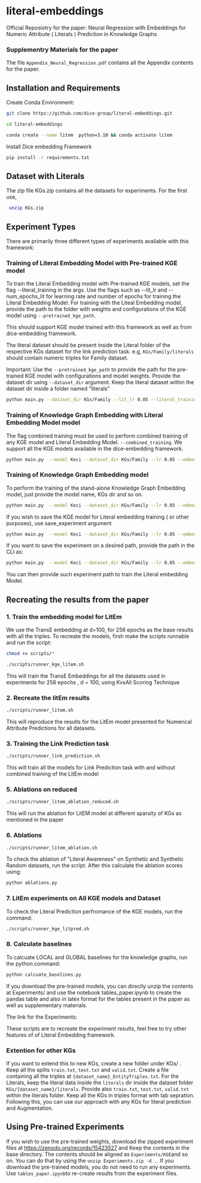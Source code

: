 # literal-embeddings
Official Reposiotry for the paper: Neural Regression with Embeddings for Numeric Attribute ( Literals ) Prediction in Knowledge Graphs

### Supplementry Materials for the paper 
The file `Appendix_Neural_Regression.pdf` contains all the Appendix contents for the paper.

## Installation and Requirements

Create Conda Environment:
```bash
git clone https://github.com/dice-group/literal-embeddings.git
```
```bash
cd literal-embeddings
```

```bash
conda create --name litem  python=3.10 && conda activate litem
```
Install Dice embedding Framework
```bash
pip install -r requirements.txt
```

## Dataset with Literals

The zip file KGs.zip contains all the datasets for experiments. For the first use, 



```bash
 unzip KGs.zip 
```
##  Experiment Types



There are primarily three different types of experiments available with this framework:

### Training of Literal Embedding Model with Pre-trained KGE model

To train the Literal Embedding model with Pre-trained KGE models, set the flag --literal_training in the args. Use the flags such as --lit_lr and --num_epochs_lit for learning rate and number of epochs for training the Literal Embedding Model. For training with the Liteal Embedding model, provide the path to the folder with weights and configurations of the KGE model using `--pretrained_kge_path`.

This should support KGE model trained with this framework as well as from dice-embedding framework.

 The literal dataset should be present inside the Literal folder of the respective KGs dataset for the link prediction task. e.g, `KGs/Family/literals` should contain numeric triples for Family dataset.

Important: Use the `--pretrained_kge_path` to provide the path for the pre-trained KGE model with configurations and model weights. 
Provide the dataset dir using `--dataset_dir` argument. Keep the literal dataset within the dataset dir inside a folder named "literals"

```bash
python main.py --dataset_dir KGs/Family --lit_lr 0.05 --literal_training --pretrained_kge_path "Experiments/test_dir" --lit_epochs 200
```
### Training of Knowledge Graph Embedding  with Literal Embedding Model model

The flag combined training must be used to perform combined training of any KGE model and Literal Embedding Model. `--combined_training`. We support all the KGE models available in the dice-embedding framework.

```bash
python main.py  --model Keci --dataset_dir KGs/Family --lr 0.05 --embedding_dim 128 --num_epochs 256 --combined_training
```

### Training of Knowledge Graph Embedding  model


To perform the training of the stand-alone Knowledge Graph Embedding model, just provide the model name, KGs dir and so on. 

```bash
python main.py  --model Keci --dataset_dir KGs/Family --lr 0.05 --embedding_dim 128 --num_epochs 256 
```
If you wish to save the KGE model for Literal embedding training ( or other purposes), use save_experiment argument

```bash
python main.py  --model Keci --dataset_dir KGs/Family --lr 0.05 --embedding_dim 128 --num_epochs 256 --save_experiment
```

If you want to save the experiment on a desired path, provide the path in the CLI as:
```bash
python main.py  --model Keci --dataset_dir KGs/Family --lr 0.05 --embedding_dim 128 --num_epochs 256 --save_experiment --full_storage_path "Experiments/test_dir"
```
You can then provide such experiment path to train the Literal embedding Model.

## Recreating the results from the paper

### 1. Train the embedding model for LitEm
We use the TransE embedding at d=100, for 256 epochs as the base results with all the triples. To recreate the models, firsh make the scripts runnable and run the script:

```bash
chmod +x scripts/* 
```
```bash
./scripts/runner_kge_litem.sh
```
This will train the TransE Embeddings for all the datasets used in experiments for 256 epochs , d = 100, using KvsAll Scoring Technique

### 2. Recreate the litEm results
```bash
./scripts/runner_litem.sh
```
This will reproduce the results for the LitEm model presented for Numerical Attribute Predictions for all datasets.

### 3. Training the Link Prediction task
```bash
./scripts/runner_link_prediction.sh
```
This will train all the models for Link Prediction task with and without combined training of the LitEm model

### 5. Ablations on reduced 
```bash
./scripts/runner_litem_ablation_reduced.sh
```
This will run the ablation for LitEM model at different sparsity of KGs as mentioned in the paper

### 6. Ablations
```bash
./scripts/runner_litem_ablation.sh
```
To check the ablation of "Literal Awareness" on Synthetic and Synthetic Random datasets, run the script. After this calculate the ablation scores using:
```python
python ablations.py
```
### 7. LitEm experiments on All KGE models and Dataset
To check the Literal Prediction perfromance of the KGE models, run the command:
```bash
./scripts/runner_kge_litpred.sh
```

### 8. Calculate baselines
To calcuate LOCAL and GLOBAL baselines for the knowledge graphs, run the python command:
```python
python calcuate_baselines.py
```
If you download the pre-trained models, you can direclly unzip the contents at Experiments/ and use the notebook tables_paper.ipynb to create the pandas table and also in latex format for the tables present in the paper as well as supplementary materials.

The link for the Experiments:

These scripts are to recreate the experiment results, feel free to try other features of of Literal Embedding framework.

### Extention for other KGs
If you want to extend this to new KGs, create a new folder under KGs/ . Keep all the splits `train.txt`, `test.txt` and `valid.txt`. Create a file containing all the triples at `{dataset_name}_EntityTriples.txt`. For the Literals, keep the literal data inside the `literals` dir inside the dataset folder `KGs/{dataset_name}/literals`. Provide also `train.txt`, `test.txt`, `valid.txt` within the literals folder. Keep all the KGs in triples format with tab sepration. Following this, you can use our approach with any KGs for literal prediction and Augmentation.   

## Using Pre-trained Experiments
If you wish to use the pre-trained weights, download the  zipped experiment files at https://zenodo.org/records/15423527 and Keep the contents in the base directory. The contents should be aligned as `Experiments/KGE`and so on. You can do that by using the `unzip Experiments.zip -d .`.
If you download the pre-trained models, you do not need to run any experiments. Use `tables_paper.ipynb`to re-create results from the experiment files.